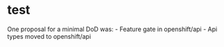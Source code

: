 # test
One proposal for a minimal DoD was:
    - Feature gate in openshift/api
    - Api types moved to openshift/api
